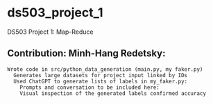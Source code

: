 # ds503_project_1
DS503 Project 1: Map-Reduce

## Contribution: Minh-Hang Redetsky:
  
    Wrote code in src/python_data_generation (main.py, my faker.py)
      Generates large datasets for project input linked by IDs
      Used ChatGPT to generate lists of labels in my_faker.py:
        Prompts and conversation to be included here:
        Visual inspection of the generated labels confirmed accuracy
